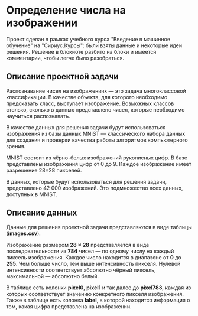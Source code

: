 # Определение числа на изображении
Проект сделан в рамках учебного курса "Введение в машинное обучение" на "Сириус.Курсы": были взяты данные и некоторые идеи решения. Решение в блокноте разбито на блоки и имеется комментарии, чтобы легче было разобраться.
## Описание проектной задачи
Распознавание чисел на изображениях — это задача многоклассовой классификации. В качестве объекта,
для которого необходимо предсказать класс, выступает изображение. Возможных классов столько,
сколько в данных представлено чисел, которые необходимо научиться распознавать.

В качестве данных для решения задачи будут использоваться изображения из базы данных MNIST — классического набора данных
для создания и проверки качества работы алгоритмов компьютерного зрения.

MNIST состоит из чёрно-белых изображений рукописных цифр. В базе представлены изображения цифр от 0 до 9.
Каждое изображение имеет разрешение 28×28 пикселей.

В данных, которые будут использоваться для решения задачи, представлено 42 000 изображений. Это подмножество всех данных,
доступных в MNIST.

## Описание данных

Данные для решения проектной задачи представляются в виде таблицы (**images.csv**).

Изображение размером **28 × 28**
представляется в виде последовательности из **784**
чисел — по одному числу на каждый пиксель изображения. Каждое число находится в диапазоне от **0**
до **255**. Чем больше число, тем выше интенсивность пикселя. Нулевой интенсивности соответствует абсолютно чёрный пиксель, максимальной — абсолютно белый.

В таблице есть колонки **pixel0**, **pixel1** и так далее до **pixel783**, каждая из которых соответствует значению конкретного пикселя изображения. Также в таблице есть колонка **label**, в которой находится информация о том, какая цифра представлена на изображении.
